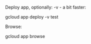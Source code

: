 Deploy app, optionally: -v <version> - a bit faster:

gcloud app deploy -v test

Browse: 

gcloud app browse

